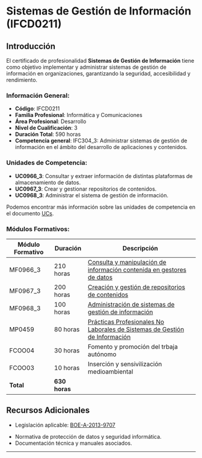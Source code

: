 # Sistemas de Gestión de Información (IFCD0211)

## Introducción

El certificado de profesionalidad **Sistemas de Gestión de Información** tiene como objetivo implementar y administrar sistemas de gestión de información en organizaciones, garantizando la seguridad, accesibilidad y rendimiento.

### Información General:
- **Código**: IFCD0211
- **Familia Profesional**: Informática y Comunicaciones
- **Área Profesional**: Desarrollo
- **Nivel de Cualificación**: 3
- **Duración Total**: 590 horas
- **Competencia general**: IFC304_3: Administrar sistemas de gestión de información en el ámbito del desarrollo de aplicaciones y contenidos.

### Unidades de Competencia:

- **UC0966_3**: Consultar y extraer información de distintas plataformas de almacenamiento de datos.
- **UC0967_3**: Crear y gestionar repositorios de contenidos.
- **UC0968_3**: Administrar el sistema de gestión de información.

Podemos encontrar más información sobre las unidades de competencia en el documento [UCs](ucs.md).

### Módulos Formativos:
| Módulo Formativo | Duración | Descripción |
|------------------|----------|-------------|
| MF0966_3 | 210 horas | [Consulta y manipulación de información contenida en gestores de datos](MF0966_3.md) |
| MF0967_3 | 200 horas | [Creación y gestión de repositorios de contenidos](MF0967_3.md) |
| MF0968_3 | 100 horas | [Administración de sistemas de gestión de información](MF0968_3.md) |
| MP0459 | 80 horas | [Prácticas Profesionales No Laborales de Sistemas de Gestión de Información](MP0459.md) |
| FCOO04| 30 horas | Fomento y promoción del trbaja autónomo |
| FCOO03 | 10 horas | Inserción y sensivilización medioambiental |
| **Total** | **630 horas** | |


## Recursos Adicionales
- Legislación aplicable: [BOE-A-2013-9707](https://www.boe.es/diario_boe/txt.php?id=BOE-A-2013-9707)
<!-- - Modificación de la normativa [BOE-A_2019-6276](https://www.boe.es/buscar/doc.php?id=BOE-A-2019-6276) -->
- Normativa de protección de datos y seguridad informática.
- Documentación técnica y manuales asociados.

---

